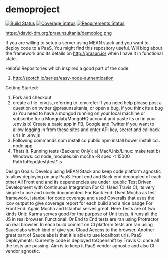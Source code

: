 demoproject
===========

[![Build Status](https://travis-ci.org/prasunsultania/demoblog.svg?branch=master)](https://travis-ci.org/prasunsultania/demoblog)
[![Coverage Status](https://img.shields.io/coveralls/prasunsultania/demoblog.svg)](https://coveralls.io/r/prasunsultania/demoblog)
[![Requirements Status](https://requires.io/github/prasunsultania/demoblog/requirements.png?branch=master)](https://requires.io/github/prasunsultania/demoblog/requirements/?branch=master)

https://david-dm.org/prasunsultania/demoblog.png

If you are willing to setup a server using MEAN stack and you want to deploy code to a PaaS, You might find this repository useful.
Will blog about the framework and its details on http://prasun.io/ when I have it in functional state.    

Helpful Repositories which inspired a good part of the code:
1) http://scotch.io/series/easy-node-authentication

Getting Started:
1) Fork and checkout
2) create a file .env.js, referring to .env.refer If you need help please post a question on twitter @prasunsultania, or open a bug, if you think its a bug
	a) You need to have a mongod running on your local machine or subscribe for a Mongolab/MongoHQ account and paste its url in your .env.js
	b) Create a basic app in FB, Google and Twitter if you want to allow logging in from these sites and enter API key, secret and callback urls in .env.js
3) Following commands
	npm install
	cd public
	npm install
	bower install
	cd..
	node app
4) Thats it. Running tests (Backend Only):
	a) Mac/Unix/Linux:
		make test
	b) Windows:
	    cd node_modules\.bin
		mocha -R spec -t 15000 PathToRepo\test\test*.js
		
Design Goals:
	Develop using MEAN Stack and keep code platform agnostic to allow deploying on any PaaS.
	Front end and Back end decoupled of each other
		All Front end and its dependencies are under ./public
 	Test Driven Development with Continuous Integration
 		For CI: Used Travis CI, its very simple to use and nicely documented.
 		For Back End: Used Mocha as test framework, Istanbul for code coverage and used Coveralls that uses the lcov output to give coverage report for each build and a nice badge
 		For Front End: Again Mocha and Istanbul serves great. Here Tests are of two kinds
 			Unit: Karma serves good for the purpose of Unit tests, it runs all the JS in real browser.
 			Functional: Or End to End tests are ran using Protractor on real browser.
 			In each build commit on CI platform tests are ran using Saucelabs which kind of give you Cloud Access to the browser. Another great part of Saucelabs is that it is able to use localhost urls.
 	PaaS Deployments:
 		Currently code is deployed toOpenshift by Travis CI once all the tests are passing.
 		Aim is to keep it PaaS vendor agnostic and also CI vendor agnostic.  		  	    		
